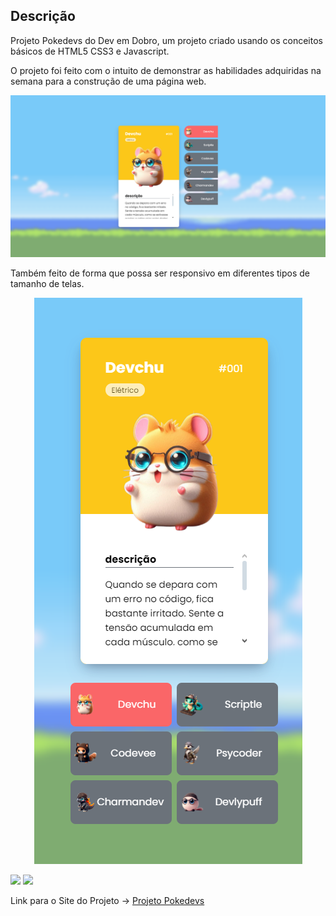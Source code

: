 ## Descrição

Projeto Pokedevs do Dev em Dobro, um projeto criado usando os conceitos básicos de HTML5 CSS3 e Javascript.

O projeto foi feito com o intuito de demonstrar as habilidades adquiridas na semana para a construção de uma página web.

<p align="center">
  <img width="600px" src="src/img/imagem1.png" />
</p>

Também feito de forma que possa ser responsivo em diferentes tipos de tamanho de telas.

<p align="center">
  <img src="src/img/imagem2.png" />
</p>

<p>
  <img src="src/img/demonstracao.gif" />
  <img src="src/img/responsive.gif" />
</p>

Link para o Site do Projeto -> <a href="https://felipeonmarques.github.io/pokedevs/" target="_blank"> Projeto Pokedevs </a>
